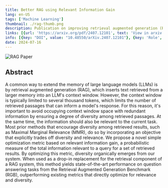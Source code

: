 ```yaml
---
title: Better RAG using Relevant Information Gain
lang: en-US
tags: ['Machine Learning']
thumbnail: ./rag-thumb.png
description: Publication on improving retrieval augmented generation (RAG) using relevant information gain.
links: [{url: 'https://arxiv.org/pdf/2407.12101', text: 'View in arxiv', icon: 'carbon:book'}]
info: [{key: "DOI", value: "10.48550/arXiv.2407.12101"}, {key: 'Role', value: 'Staff Machine Learning Engineer'}, {key: 'Affiliation', value: 'Emergence AI'}, {key: 'Skills involved', value: ['RAG', 'Machine learning']}, {key: 'Tech used', value: ['Python', 'NumPy', 'Transformers']}]
date: 2024-07-16
---
```

![RAG Paper](/rag.png)

## Abstract
A common way to extend the memory of large language models (LLMs) is by retrieval augmented generation (RAG), which inserts text retrieved from a larger memory into an LLM's context window. However, the context window is typically limited to several thousand tokens, which limits the number of retrieved passages that can inform a model's response. For this reason, it's important to avoid occupying context window space with redundant information by ensuring a degree of diversity among retrieved passages. At the same time, the information should also be relevant to the current task. Most prior methods that encourage diversity among retrieved results, such as Maximal Marginal Relevance (MMR), do so by incorporating an objective that explicitly trades off diversity and relevance. We propose a novel simple optimization metric based on relevant information gain, a probabilistic measure of the total information relevant to a query for a set of retrieved results. By optimizing this metric, diversity organically emerges from our system. When used as a drop-in replacement for the retrieval component of a RAG system, this method yields state-of-the-art performance on question answering tasks from the Retrieval Augmented Generation Benchmark (RGB), outperforming existing metrics that directly optimize for relevance and diversity.